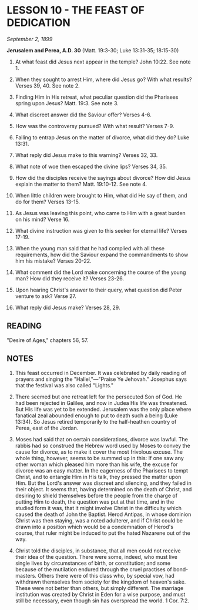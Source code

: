 # LESSON 10 - THE FEAST OF DEDICATION
*September 2, 1899*

**Jerusalem and Perea, A.D. 30**
(Matt. 19:3-30; Luke 13:31-35; 18:15-30)

1. At what feast did Jesus next appear in the temple? John 10:22. See note 1.

2. When they sought to arrest Him, where did Jesus go? With what results? Verses 39, 40. See note 2.

3. Finding Him in His retreat, what peculiar question did the Pharisees spring upon Jesus? Matt. 19:3. See note 3.

4. What discreet answer did the Saviour offer? Verses 4-6.

5. How was the controversy pursued? With what result? Verses 7-9.

6. Failing to entrap Jesus on the matter of divorce, what did they do? Luke 13:31.

7. What reply did Jesus make to this warning? Verses 32, 33.

8. What note of woe then escaped the divine lips? Verses 34, 35.

9. How did the disciples receive the sayings about divorce? How did Jesus explain the matter to them? Matt. 19:10-12. See note 4.

10. When little children were brought to Him, what did He say of them, and do for them? Verses 13-15.

11. As Jesus was leaving this point, who came to Him with a great burden on his mind? Verse 16.

12. What divine instruction was given to this seeker for eternal life? Verses 17-19.

13. When the young man said that he had complied with all these requirements, how did the Saviour expand the commandments to show him his mistake? Verses 20-22.

14. What comment did the Lord make concerning the course of the young man? How did they receive it? Verses 23-26.

15. Upon hearing Christ's answer to their query, what question did Peter venture to ask? Verse 27.

16. What reply did Jesus make? Verses 28, 29.

## READING
"Desire of Ages," chapters 56, 57.

## NOTES

1. This feast occurred in December. It was celebrated by daily reading of prayers and singing the "Hallel,"—"Praise Ye Jehovah." Josephus says that the festival was also called "Lights."

2. There seemed but one retreat left for the persecuted Son of God. He had been rejected in Galilee, and now in Judea His life was threatened. But His life was yet to be extended. Jerusalem was the only place where fanatical zeal abounded enough to put to death such a being (Luke 13:34). So Jesus retired temporarily to the half-heathen country of Perea, east of the Jordan.

3. Moses had said that on certain considerations, divorce was lawful. The rabbis had so construed the Hebrew word used by Moses to convey the cause for divorce, as to make it cover the most frivolous excuse. The whole thing, however, seems to be summed up in this: If one saw any other woman which pleased him more than his wife, the excuse for divorce was an easy matter. In the eagerness of the Pharisees to tempt Christ, and to entangle Him in His talk, they pressed the matter upon Him. But the Lord's answer was discreet and silencing, and they failed in their object. It seems that, having determined on the death of Christ, and desiring to shield themselves before the people from the charge of putting Him to death, the question was put at that time, and in the studied form it was, that it might involve Christ in the difficulty which caused the death of John the Baptist. Herod Antipas, in whose dominion Christ was then staying, was a noted adulterer, and if Christ could be drawn into a position which would be a condemnation of Herod's course, that ruler might be induced to put the hated Nazarene out of the way.

4. Christ told the disciples, in substance, that all men could not receive their idea of the question. There were some, indeed, who must live single lives by circumstances of birth, or constitution; and some because of the mutilation endured through the cruel practises of bond-masters. Others there were of this class who, by special vow, had withdrawn themselves from society for the kingdom of heaven's sake. These were not better than others, but simply different. The marriage institution was created by Christ in Eden for a wise purpose, and must still be necessary, even though sin has overspread the world. 1 Cor. 7:2.